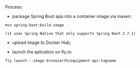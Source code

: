 

Process:

   - package Spring Boot app into a container image via maven:

    mvn spring-boot:build-image

    (it uses Spring Native that only supports Spring Boot 2.7.1)

   - upload image to Docker Hub;

   - launch the aplication on fly.io:

    fly launch --image brunozarth/equipment-api:tagname


